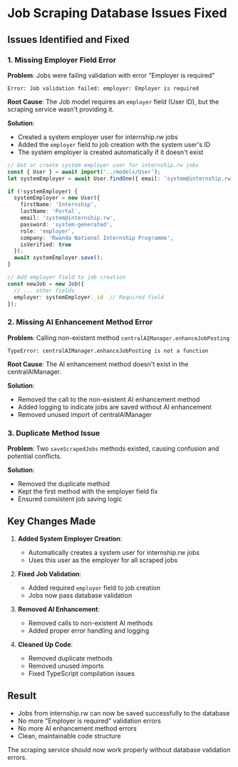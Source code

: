# Job Scraping Database Issues Fixed

## Issues Identified and Fixed

### 1. Missing Employer Field Error
**Problem**: Jobs were failing validation with error "Employer is required"
```
Error: Job validation failed: employer: Employer is required
```

**Root Cause**: The Job model requires an `employer` field (User ID), but the scraping service wasn't providing it.

**Solution**: 
- Created a system employer user for internship.rw jobs
- Added the `employer` field to job creation with the system user's ID
- The system employer is created automatically if it doesn't exist

```typescript
// Get or create system employer user for internship.rw jobs
const { User } = await import('../models/User');
let systemEmployer = await User.findOne({ email: 'system@internship.rw' });

if (!systemEmployer) {
  systemEmployer = new User({
    firstName: 'Internship',
    lastName: 'Portal',
    email: 'system@internship.rw',
    password: 'system-generated',
    role: 'employer',
    company: 'Rwanda National Internship Programme',
    isVerified: true
  });
  await systemEmployer.save();
}

// Add employer field to job creation
const newJob = new Job({
  // ... other fields
  employer: systemEmployer._id  // Required field
});
```

### 2. Missing AI Enhancement Method Error
**Problem**: Calling non-existent method `centralAIManager.enhanceJobPosting`
```
TypeError: centralAIManager.enhanceJobPosting is not a function
```

**Root Cause**: The AI enhancement method doesn't exist in the centralAIManager.

**Solution**: 
- Removed the call to the non-existent AI enhancement method
- Added logging to indicate jobs are saved without AI enhancement
- Removed unused import of centralAIManager

### 3. Duplicate Method Issue
**Problem**: Two `saveScrapedJobs` methods existed, causing confusion and potential conflicts.

**Solution**: 
- Removed the duplicate method
- Kept the first method with the employer field fix
- Ensured consistent job saving logic

## Key Changes Made

1. **Added System Employer Creation**:
   - Automatically creates a system user for internship.rw jobs
   - Uses this user as the employer for all scraped jobs

2. **Fixed Job Validation**:
   - Added required `employer` field to job creation
   - Jobs now pass database validation

3. **Removed AI Enhancement**:
   - Removed calls to non-existent AI methods
   - Added proper error handling and logging

4. **Cleaned Up Code**:
   - Removed duplicate methods
   - Removed unused imports
   - Fixed TypeScript compilation issues

## Result
- Jobs from internship.rw can now be saved successfully to the database
- No more "Employer is required" validation errors
- No more AI enhancement method errors
- Clean, maintainable code structure

The scraping service should now work properly without database validation errors.
